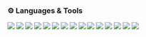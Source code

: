 ### ⚙️ Languages & Tools

<div>
<img src="https://img.shields.io/badge/HTML5-202723.svg?style=for-the-badge&logo=HTML5&logoColor=E34F26"/>
<img src="https://img.shields.io/badge/CSS3-202723.svg?style=for-the-badge&logo=CSS3&logoColor=1572B6"/>
<img src="https://img.shields.io/badge/SASS-202723.svg?style=for-the-badge&logo=SASS&logoColor=CC6699"/>
<img src="https://img.shields.io/badge/JavaScript-202723.svg?style=for-the-badge&logo=JavaScript&logoColor=F7DF1E"/>
<img src="https://img.shields.io/badge/React-202723.svg?style=for-the-badge&logo=React&logoColor=61DAFB"/>
<img src="https://img.shields.io/badge/TypeScript-202723.svg?style=for-the-badge&logo=TypeScript&logoColor=3178C6"/>
<img src="https://img.shields.io/badge/Node.js-202723.svg?style=for-the-badge&logo=nodedotjs&logoColor=5FA04E"/>
<img src="https://img.shields.io/badge/npm-202723.svg?style=for-the-badge&logo=npm&logoColor=CB3837"/>
<img src="https://img.shields.io/badge/gulp-202723.svg?style=for-the-badge&logo=gulp&logoColor=CF4647"/>
<img src="https://img.shields.io/badge/Webpack-202723.svg?style=for-the-badge&logo=Webpack&logoColor=8DD6F9"/>
<img src="https://img.shields.io/badge/Git-202723.svg?style=for-the-badge&logo=Git&logoColor=F05032"/>
<img src="https://img.shields.io/badge/GitHub-202723.svg?style=for-the-badge&logo=GitHub&logoColor=white"/>
<img src="https://img.shields.io/badge/Figma-202723.svg?style=for-the-badge&logo=Figma&logoColor=F24E1E"/>
<img src="https://img.shields.io/badge/Adobe%20Photoshop-202723.svg?style=for-the-badge&logo=Adobe-Photoshop&logoColor=31A8FF"/>
<img src="https://img.shields.io/badge/WordPress-202723.svg?style=for-the-badge&logo=WordPress&logoColor=21759B"/>
</div>
